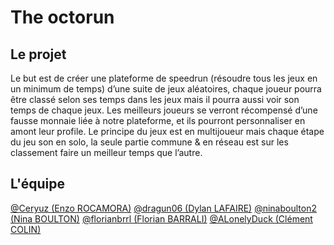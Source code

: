 # The octorun
## Le projet
Le but est de créer une plateforme de speedrun (résoudre tous les jeux en un minimum de temps) d’une suite de jeux aléatoires, chaque joueur pourra être classé selon ses temps dans les jeux mais il pourra aussi voir son temps de chaque jeux.
Les meilleurs joueurs se verront récompensé d’une fausse monnaie liée à notre plateforme, et ils pourront personnaliser en amont leur profile.
Le principe du jeux est en multijoueur mais chaque étape du jeu son en solo, la seule partie commune & en réseau est sur les classement faire un meilleur temps que l’autre.

## L'équipe
[@Ceryuz (Enzo ROCAMORA)](https://github.com/Ceryuz)
[@dragun06 (Dylan LAFAIRE)](https://github.com/dragun06)
[@ninaboulton2 (Nina BOULTON)](https://github.com/ninaboulton2)
[@florianbrrl (Florian BARRALI)](https://github.com/florianbrrl)
[@ALonelyDuck (Clément COLIN)](https://github.com/ALonelyDuck)